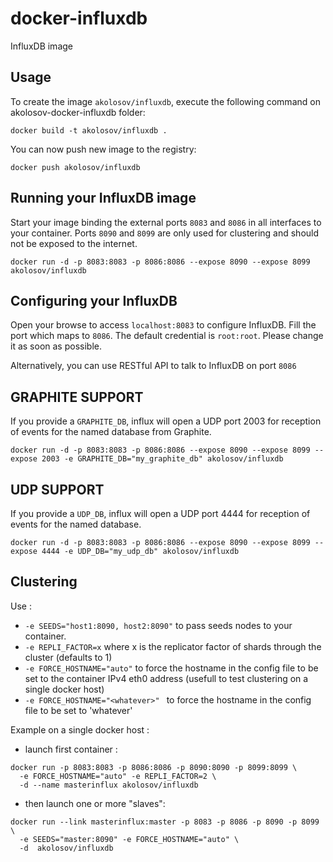 docker-influxdb
===============
InfluxDB image


Usage
-----

To create the image `akolosov/influxdb`, execute the following command on akolosov-docker-influxdb folder:

    docker build -t akolosov/influxdb .

You can now push new image to the registry:
    
    docker push akolosov/influxdb


Running your InfluxDB image
--------------------------

Start your image binding the external ports `8083` and `8086` in all interfaces to your container. Ports `8090` and `8099` are only used for clustering and should not be exposed to the internet.

    docker run -d -p 8083:8083 -p 8086:8086 --expose 8090 --expose 8099 akolosov/influxdb


Configuring your InfluxDB
-------------------------
Open your browse to access `localhost:8083` to configure InfluxDB. Fill the port which maps to `8086`. The default credential is `root:root`. Please change it as soon as possible.

Alternatively, you can use RESTful API to talk to InfluxDB on port `8086`

GRAPHITE SUPPORT
----------------
If you provide a `GRAPHITE_DB`, influx will open a UDP port 2003 for reception of events for the named database from Graphite.

```docker run -d -p 8083:8083 -p 8086:8086 --expose 8090 --expose 8099 --expose 2003 -e GRAPHITE_DB="my_graphite_db" akolosov/influxdb```

UDP SUPPORT
-----------
If you provide a `UDP_DB`, influx will open a UDP port 4444 for reception of events for the named database.

```docker run -d -p 8083:8083 -p 8086:8086 --expose 8090 --expose 8099 --expose 4444 -e UDP_DB="my_udp_db" akolosov/influxdb```

Clustering
----------
Use :
* `-e SEEDS="host1:8090, host2:8090"` to pass seeds nodes to your container.
* `-e REPLI_FACTOR=x` where x is the replicator factor of shards through the cluster (defaults to 1)
* `-e FORCE_HOSTNAME="auto"` to force the hostname in the config file to be set to the container IPv4 eth0 address (usefull to test clustering on a single docker host)
* `-e FORCE_HOSTNAME="<whatever>" ` to force the hostname in the config file to be set to 'whatever'

Example on a single docker host :
* launch first container :
```
docker run -p 8083:8083 -p 8086:8086 -p 8090:8090 -p 8099:8099 \
  -e FORCE_HOSTNAME="auto" -e REPLI_FACTOR=2 \
  -d --name masterinflux akolosov/influxdb
```
* then launch one or more "slaves":
```
docker run --link masterinflux:master -p 8083 -p 8086 -p 8090 -p 8099 \
  -e SEEDS="master:8090" -e FORCE_HOSTNAME="auto" \
  -d  akolosov/influxdb
```
